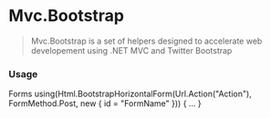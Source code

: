 # Mvc.Bootstrap

> Mvc.Bootstrap is a set of helpers designed to accelerate web developement using .NET MVC and Twitter Bootstrap

### Usage

Forms
    using(Html.BootstrapHorizontalForm(Url.Action("Action"), FormMethod.Post, new { id = "FormName" }))
    {
       ...
    }